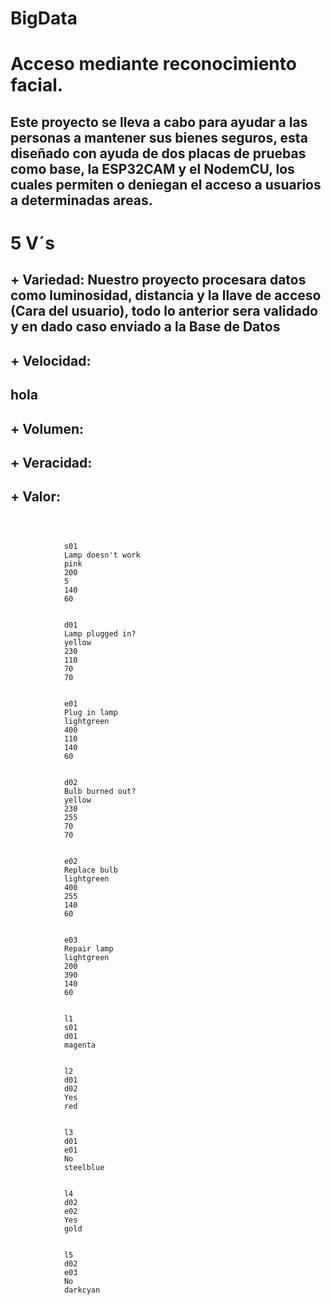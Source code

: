# BigData

# Acceso mediante reconocimiento facial.

## Este proyecto se lleva a cabo para ayudar a las personas a mantener sus bienes seguros, esta diseñado con ayuda de dos placas de pruebas como base, la ESP32CAM y el NodemCU, los cuales permiten o deniegan el acceso a usuarios a determinadas areas.

# 5 V´s

## + Variedad: Nuestro proyecto procesara datos como luminosidad, distancia y la llave de acceso (Cara del usuario), todo lo anterior sera validado y en dado caso enviado a la Base de Datos 


## + Velocidad:
## hola

## + Volumen:


## + Veracidad:


## + Valor:

<code>
<flowchart>
<start>
			<id>s01</id>
			<label>Lamp doesn't work</label>
			<color>pink</color>
			<x>200</x>
			<y>5</y>
			<width>140</width>
			<height>60</height>
</start>
<decision>
			<id>d01</id>
			<label>Lamp plugged in?</label>
			<color>yellow</color>			
			<x>230</x>
			<y>110</y>
			<width>70</width>
			<height>70</height>
</decision>
		<end>
			<id>e01</id>
			<label>Plug in lamp</label>
			<color>lightgreen</color>			
			<x>400</x>
			<y>110</y>
			<width>140</width>
			<height>60</height>
                        </end>
		<decision>
			<id>d02</id>
			<label>Bulb burned out?</label>
			<color>yellow</color>			
			<x>230</x>
			<y>255</y>
			<width>70</width>
			<height>70</height>
                        </decision>
		<end>
			<id>e02</id>
			<label>Replace bulb</label>
			<color>lightgreen</color>			
			<x>400</x>
			<y>255</y>
			<width>140</width>
			<height>60</height>
                        </end>
<end>
			<id>e03</id>
			<label>Repair lamp</label>
			<color>lightgreen</color>			
			<x>200</x>
			<y>390</y>
			<width>140</width>
			<height>60</height>
</end>
		<link>
			<id>l1</id>
			<source>s01</source>
			<destiny>d01</destiny>
			<color>magenta</color>
		</link>
		<link>
			<id>l2</id>
			<source>d01</source>
			<destiny>d02</destiny>
			<label>Yes</label>
			<color>red</color>
		</link>
		<link>
			<id>l3</id>
			<source>d01</source>
			<destiny>e01</destiny>
			<label>No</label>
			<color>steelblue</color>
		</link>
		<link>
			<id>l4</id>
			<source>d02</source>
			<destiny>e02</destiny>
			<label>Yes</label>
			<color>gold</color>
		</link>
		<link>
			<id>l5</id>
			<source>d02</source>
			<destiny>e03</destiny>
			<label>No</label>
			<color>darkcyan</color>
		</link>				
</flowchart>
</code>
